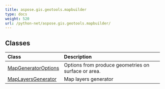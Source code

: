 ```yaml
---
title: aspose.gis.geotools.mapbuilder
type: docs
weight: 520
url: /python-net/aspose.gis.geotools.mapbuilder/
---
```





## **Classes**
| **Class** | **Description** |
| :- | :- |
| [MapGeneratorOptions](/psd/python-net/aspose.gis.geotools.mapbuilder/mapgeneratoroptions/) | Options from produce geometries on surface or area. |
| [MapLayersGenerator](/psd/python-net/aspose.gis.geotools.mapbuilder/maplayersgenerator/) | Map layers generator |
